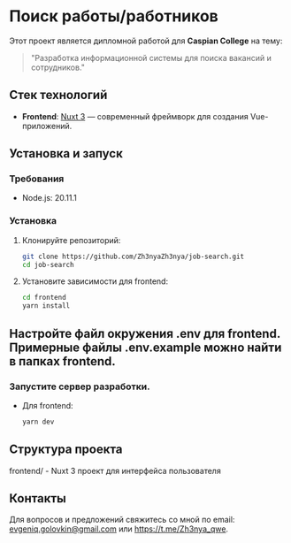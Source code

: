 # Поиск работы/работников

Этот проект является дипломной работой для **Caspian College** на тему:
> "Разработка информационной системы для поиска вакансий и сотрудников."

## Стек технологий

- **Frontend**: [Nuxt 3](https://nuxt.com/docs/getting-started/introduction) — современный фреймворк для создания Vue-приложений.

## Установка и запуск

### Требования

- Node.js: 20.11.1

### Установка

1. Клонируйте репозиторий:
   
   ```bash
   git clone https://github.com/Zh3nyaZh3nya/job-search.git
   cd job-search

3. Установите зависимости для frontend:
   
   ```bash
   cd frontend
   yarn install

## Настройте файл окружения .env для frontend. Примерные файлы .env.example можно найти в папках frontend.

### Запустите сервер разработки.

- Для frontend:

  ```bash
  yarn dev

## Структура проекта
frontend/ - Nuxt 3 проект для интерфейса пользователя

## Контакты
Для вопросов и предложений свяжитесь со мной по email: evgeniq.golovkin@gmail.com или https://t.me/Zh3nya_qwe.
